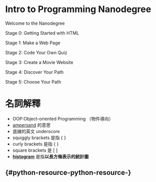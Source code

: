 # Intro to Programming Nanodegree

Welcome to the Nanodegree

Stage 0: Getting Started with HTML

Stage 1: Make a Web Page

Stage 2: Code Your Own Quiz

Stage 3: Create a Movie Website

Stage 4: Discover Your Path

Stage 5: Choose Your Path

# 名詞解釋

* OOP:Object-oriented Programming （物件導向）
* [ampersand](https://www.google.com.tw/webhp?sourceid=chrome-instant&ion=1&espv=2&ie=UTF-8#q=ampersand) 的意思
* 底線的英文 underscore
* squiggly brackets 是指 { }
* curly brackets 是指 { }
* square brackets 是 \[ \]
* [**histogram**](https://tw.dictionary.yahoo.com/dictionary?p=histogram) 是指**以長方條表示的統計圖**

##  {#python-resource-python-resource-}




